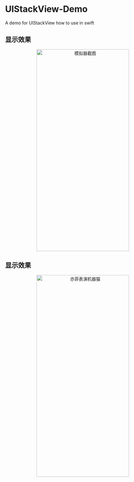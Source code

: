 # UIStackView-Demo
A demo for UIStackView how to use in swift

**显示效果**  
---

<div align=center>
<img src="https://pic.imgdb.cn/item/5f646351160a154a67352a7b.png" width="300" height="652" alt="模拟器截图"/>
</div>   
  
  
   
  
  **显示效果**   
--- 
  
  

<div align=center>
<img src="https://pic.imgdb.cn/item/5f6464f5160a154a673675c8.gif" width="300" height="652" alt="亦菲表演机器猫"/>
</div> 

